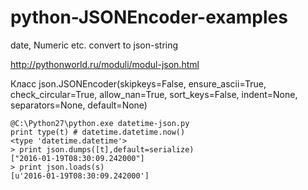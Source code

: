 # python-JSONEncoder-examples
date, Numeric etc. convert to json-string

http://pythonworld.ru/moduli/modul-json.html

Класс json.JSONEncoder(skipkeys=False, ensure_ascii=True, check_circular=True, allow_nan=True, sort_keys=False, indent=None, separators=None, default=None)

```
@C:\Python27\python.exe datetime-json.py
print type(t) # datetime.datetime.now()
<type 'datetime.datetime'>
> print json.dumps([t],default=serialize)
["2016-01-19T08:30:09.242000"]
> print json.loads(s)
[u'2016-01-19T08:30:09.242000']
```
